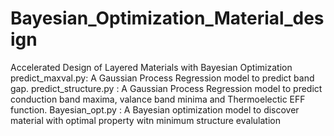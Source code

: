 # Bayesian_Optimization_Material_design
Accelerated Design of Layered Materials with Bayesian Optimization
predict_maxval.py: A Gaussian Process Regression model to predict band gap. 
predict_structure.py :  A Gaussian Process Regression model to predict conduction band maxima, valance band minima and Thermoelectic EFF function.
Bayesian_opt.py : A Bayesian  optimization model to discover material with optimal property witn minimum structure evalulation
